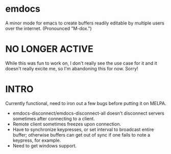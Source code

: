 emdocs
===========

A minor mode for emacs to create buffers readily editable by multiple users over
the internet. (Pronounced "M-dox.")

# NO LONGER ACTIVE

While this was fun to work on, I don't really see the use case for it and it doesn't really excite me, so I'm abandoning this for now. Sorry!

# INTRO

Currently functional, need to iron out a few bugs before putting it on MELPA.

* emdocs-disconnect/emdocs-disconnect-all doesn't disconnect servers sometimes
  after connecting to a client.
* Remote client sometimes freezes upon connection.
* Have to synchronize keypresses, or set interval to broadcast entire buffer;
  otherwise buffers can get out of sync if one fails to note a keypress, for
  example.
* Need to get windows support.
